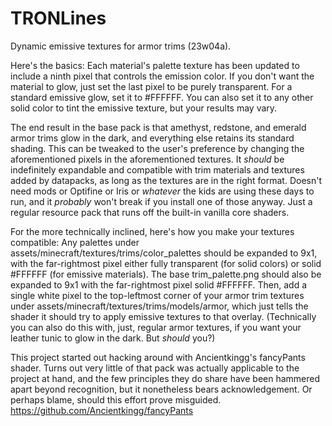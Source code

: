 # TRONLines
Dynamic emissive textures for armor trims (23w04a).

Here's the basics: Each material's palette texture has been updated to include a ninth pixel that controls the emission color. If you don't want the material to glow, just set the last pixel to be purely transparent. For a standard emissive glow, set it to #FFFFFF. You can also set it to any other solid color to tint the emissive texture, but your results may vary.

The end result in the base pack is that amethyst, redstone, and emerald armor trims glow in the dark, and everything else retains its standard shading. This can be tweaked to the user's preference by changing the aforementioned pixels in the aforementioned textures. It *should* be indefinitely expandable and compatible with trim materials and textures added by datapacks, as long as the textures are in the right format. Doesn't need mods or Optifine or Iris or *whatever* the kids are using these days to run, and it *probably* won't break if you install one of those anyway. Just a regular resource pack that runs off the built-in vanilla core shaders.

For the more technically inclined, here's how you make your textures compatible: Any palettes under assets/minecraft/textures/trims/color_palettes should be expanded to 9x1, with the far-rightmost pixel either fully transparent (for solid colors) or solid #FFFFFF (for emissive materials). The base trim_palette.png should also be expanded to 9x1 with the far-rightmost pixel solid #FFFFFF. Then, add a single white pixel to the top-leftmost corner of your armor trim textures under assets/minecraft/textures/trims/models/armor, which just tells the shader it should try to apply emissive textures to that overlay. (Technically you can also do this with, just, regular armor textures, if you want your leather tunic to glow in the dark. But *should* you?)

This project started out hacking around with Ancientkingg's fancyPants shader. Turns out very little of that pack was actually applicable to the project at hand, and the few principles they do share have been hammered apart beyond recognition, but it nonetheless bears acknowledgement. Or perhaps blame, should this effort prove misguided. https://github.com/Ancientkingg/fancyPants
